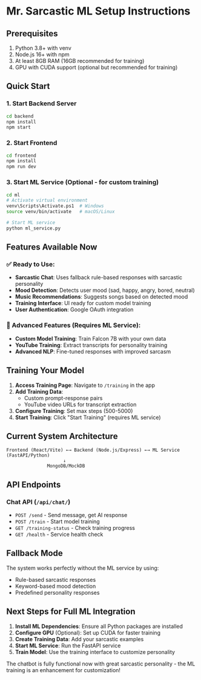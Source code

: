 # Mr. Sarcastic ML Setup Instructions

## Prerequisites
1. Python 3.8+ with venv
2. Node.js 16+ with npm
3. At least 8GB RAM (16GB recommended for training)
4. GPU with CUDA support (optional but recommended for training)

## Quick Start

### 1. Start Backend Server
```bash
cd backend
npm install
npm start
```

### 2. Start Frontend
```bash
cd frontend
npm install
npm run dev
```

### 3. Start ML Service (Optional - for custom training)
```bash
cd ml
# Activate virtual environment
venv\Scripts\Activate.ps1  # Windows
source venv/bin/activate   # macOS/Linux

# Start ML service
python ml_service.py
```

## Features Available Now

### ✅ Ready to Use:
- **Sarcastic Chat**: Uses fallback rule-based responses with sarcastic personality
- **Mood Detection**: Detects user mood (sad, happy, angry, bored, neutral)
- **Music Recommendations**: Suggests songs based on detected mood
- **Training Interface**: UI ready for custom model training
- **User Authentication**: Google OAuth integration

### 🔄 Advanced Features (Requires ML Service):
- **Custom Model Training**: Train Falcon 7B with your own data
- **YouTube Training**: Extract transcripts for personality training
- **Advanced NLP**: Fine-tuned responses with improved sarcasm

## Training Your Model

1. **Access Training Page**: Navigate to `/training` in the app
2. **Add Training Data**: 
   - Custom prompt-response pairs
   - YouTube video URLs for transcript extraction
3. **Configure Training**: Set max steps (500-5000)
4. **Start Training**: Click "Start Training" (requires ML service)

## Current System Architecture

```
Frontend (React/Vite) ←→ Backend (Node.js/Express) ←→ ML Service (FastAPI/Python)
                     ↓
               MongoDB/MockDB
```

## API Endpoints

### Chat API (`/api/chat/`)
- `POST /send` - Send message, get AI response
- `POST /train` - Start model training
- `GET /training-status` - Check training progress
- `GET /health` - Service health check

## Fallback Mode

The system works perfectly without the ML service by using:
- Rule-based sarcastic responses
- Keyword-based mood detection
- Predefined personality responses

## Next Steps for Full ML Integration

1. **Install ML Dependencies**: Ensure all Python packages are installed
2. **Configure GPU** (Optional): Set up CUDA for faster training
3. **Create Training Data**: Add your sarcastic examples
4. **Start ML Service**: Run the FastAPI service
5. **Train Model**: Use the training interface to customize personality

The chatbot is fully functional now with great sarcastic personality - the ML training is an enhancement for customization!
